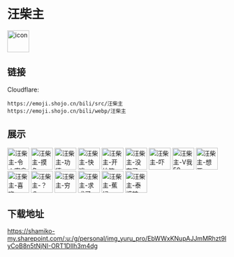 # 汪柴主
<img src="https://emoji.shojo.cn/bili/src/汪柴主/icon.png" width="50" height="50" alt="icon">

## 链接
Cloudflare:
```
https://emoji.shojo.cn/bili/src/汪柴主
https://emoji.shojo.cn/bili/webp/汪柴主
```
## 展示
<img src="https://emoji.shojo.cn/bili/src/汪柴主/汪柴主-令人窒息.png" width="50" height="50" alt="汪柴主-令人窒息">
<img src="https://emoji.shojo.cn/bili/src/汪柴主/汪柴主-摸鱼.png" width="50" height="50" alt="汪柴主-摸鱼">
<img src="https://emoji.shojo.cn/bili/src/汪柴主/汪柴主-功德.png" width="50" height="50" alt="汪柴主-功德">
<img src="https://emoji.shojo.cn/bili/src/汪柴主/汪柴主-快逃.png" width="50" height="50" alt="汪柴主-快逃">
<img src="https://emoji.shojo.cn/bili/src/汪柴主/汪柴主-开始笑.png" width="50" height="50" alt="汪柴主-开始笑">
<img src="https://emoji.shojo.cn/bili/src/汪柴主/汪柴主-没有了.png" width="50" height="50" alt="汪柴主-没有了">
<img src="https://emoji.shojo.cn/bili/src/汪柴主/汪柴主-吓.png" width="50" height="50" alt="汪柴主-吓">
<img src="https://emoji.shojo.cn/bili/src/汪柴主/汪柴主-V我50.png" width="50" height="50" alt="汪柴主-V我50">
<img src="https://emoji.shojo.cn/bili/src/汪柴主/汪柴主-想要.png" width="50" height="50" alt="汪柴主-想要">
<img src="https://emoji.shojo.cn/bili/src/汪柴主/汪柴主-喜欢.png" width="50" height="50" alt="汪柴主-喜欢">
<img src="https://emoji.shojo.cn/bili/src/汪柴主/汪柴主-？？.png" width="50" height="50" alt="汪柴主-？？">
<img src="https://emoji.shojo.cn/bili/src/汪柴主/汪柴主-穷.png" width="50" height="50" alt="汪柴主-穷">
<img src="https://emoji.shojo.cn/bili/src/汪柴主/汪柴主-求求了.png" width="50" height="50" alt="汪柴主-求求了">
<img src="https://emoji.shojo.cn/bili/src/汪柴主/汪柴主-蕉绿.png" width="50" height="50" alt="汪柴主-蕉绿">
<img src="https://emoji.shojo.cn/bili/src/汪柴主/汪柴主-泰裤辣.png" width="50" height="50" alt="汪柴主-泰裤辣">

## 下载地址

https://shamiko-my.sharepoint.com/:u:/g/personal/img_yuru_pro/EbWWxKNupAJJmMRhzt9lyCoB8n5tNjNI-ORT1Dllh3m4dg